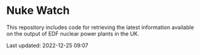 # Nuke Watch

This repository includes code for retrieving the latest information available on the output of EDF nuclear power plants in the UK.

Last updated: 2022-12-25 09:07